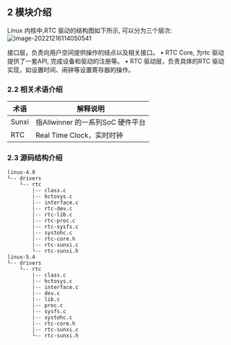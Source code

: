 ## 2 模块介绍

Linux 内核中,RTC 驱动的结构图如下所示, 可以分为三个层次:
![image-20221216114050541](https://photos.100ask.net/Tina-Sdk/Linux_RTC_DevGuide_image-20221216114050541.png)

接口层，负责向用户空间提供操作的结点以及相关接口。
• RTC Core, 为rtc 驱动提供了一套API, 完成设备和驱动的注册等。
• RTC 驱动层，负责具体的RTC 驱动实现，如设置时间、闹钟等设置寄存器的操作。

### 2.2 相关术语介绍

| 术语  | 解释说明                         |
| ----- | -------------------------------- |
| Sunxi | 指Allwinner 的一系列SoC 硬件平台 |
| RTC   | Real Time Clock，实时时钟        |



### 2.3 源码结构介绍

```
linux-4.9
└-- drivers
	└-- rtc
		|-- class.c
		|-- hctosys.c
		|-- interface.c
		|-- rtc-dev.c
		|-- rtc-lib.c
		|-- rtc-proc.c
		|-- rtc-sysfs.c
		|-- systohc.c
		|-- rtc-core.h
		|-- rtc-sunxi.c
		└-- rtc-sunxi.h
linux-5.4
└-- drivers
	└-- rtc
		|-- class.c
		|-- hctosys.c
		|-- interface.c
		|-- dev.c
		|-- lib.c
		|-- proc.c
		|-- sysfs.c
		|-- systohc.c
		|-- rtc-core.h
		|-- rtc-sunxi.c
		└-- rtc-sunxi.h
```

